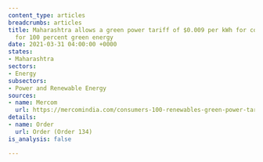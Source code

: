 ```yaml
---
content_type: articles
breadcrumbs: articles
title: Maharashtra allows a green power tariff of $0.009 per kWh for consumers opting
  for 100 percent green energy
date: 2021-03-31 04:00:00 +0000
states:
- Maharashtra
sectors:
- Energy
subsectors:
- Power and Renewable Energy
sources:
- name: Mercom
  url: https://mercomindia.com/consumers-100-renewables-green-power-tariff/
details:
- name: Order
  url: Order (Order 134)
is_analysis: false

---
```

